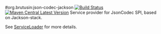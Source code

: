 #org.brutusin:json-codec-jackson [![Build Status](https://api.travis-ci.org/brutusin/json-codec-jackson.svg?branch=master)](https://travis-ci.org/brutusin/json-codec-jackson) [![Maven Central Latest Version](https://maven-badges.herokuapp.com/maven-central/org.brutusin/json-codec-jackson/badge.svg)](https://maven-badges.herokuapp.com/maven-central/org.brutusin/json-codec-jackson/)
Service provider for JsonCodec SPI, based on Jackson-stack.

See [ServiceLoader](http://docs.oracle.com/javase/6/docs/api/java/util/ServiceLoader.html) for more details.
